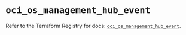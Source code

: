 # `oci_os_management_hub_event`

Refer to the Terraform Registry for docs: [`oci_os_management_hub_event`](https://registry.terraform.io/providers/oracle/oci/6.18.0/docs/resources/os_management_hub_event).
